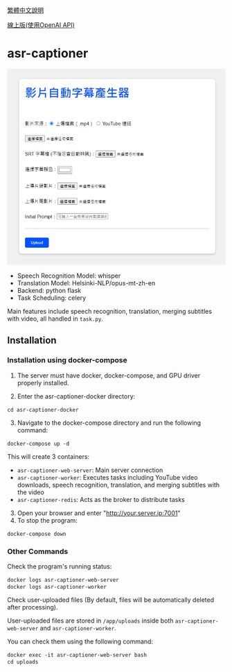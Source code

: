 [繁體中文說明](README_zh.md)

[線上版(使用OpenAI API)](https://subgenerator.netlify.app)

# asr-captioner

![demo](asr-captioner.png)

- Speech Recognition Model: whisper
- Translation Model: Helsinki-NLP/opus-mt-zh-en
- Backend: python flask
- Task Scheduling: celery

Main features include speech recognition, translation, merging subtitles with video, all handled in `task.py`.

## Installation

### Installation using docker-compose

1. The server must have docker, docker-compose, and GPU driver properly installed.

2. Enter the asr-captioner-docker directory:

```
cd asr-captioner-docker
```

3. Navigate to the docker-compose directory and run the following command:

```
docker-compose up -d
```

This will create 3 containers:

- `asr-captioner-web-server`: Main server connection
- `asr-captioner-worker`: Executes tasks including YouTube video downloads, speech recognition, translation, and merging subtitles with the video
- `asr-captioner-redis`: Acts as the broker to distribute tasks

3. Open your browser and enter "http://your.server.ip:7001"
4. To stop the program:

```
docker-compose down
```

### Other Commands

Check the program's running status:

```
docker logs asr-captioner-web-server
docker logs asr-captioner-worker
```

Check user-uploaded files (By default, files will be automatically deleted after processing).

User-uploaded files are stored in `/app/uploads` inside both `asr-captioner-web-server` and `asr-captioner-worker`.

You can check them using the following command:

```
docker exec -it asr-captioner-web-server bash
cd uploads
```
